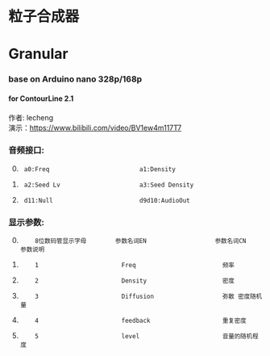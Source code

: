 # 粒子合成器
# Granular
### base on Arduino nano 328p/168p
#### for ContourLine 2.1  
作者: lecheng  
演示：https://www.bilibili.com/video/BV1ew4m117T7


### 音频接口:  

0.      a0:Freq                         a1:Density
1.      a2:Seed Lv                      a3:Seed Density  
2.      d11:Null                        d9d10:AudioOut    

### 显示参数:  



 0.         8位数码管显示字母        参数名词EN                   参数名词CN                    参数说明
 1.         1                       Freq                        频率                      
 2.         2                       Density                     密度
 3.         3                       Diffusion                   弥散 密度随机量
 4.         4                       feedback                    重复密度 
 5.         5                       level                       音量的随机程度                   
